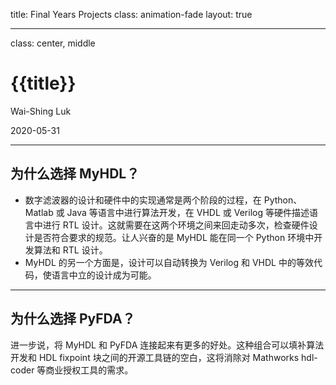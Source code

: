 title: Final Years Projects
class: animation-fade
layout: true

---

class: center, middle

# {{title}}

Wai-Shing Luk

2020-05-31

---

## 为什么选择 MyHDL？

- 数字滤波器的设计和硬件中的实现通常是两个阶段的过程，在 Python、Matlab 或 Java 等语言中进行算法开发，在 VHDL 或 Verilog 等硬件描述语言中进行 RTL 设计。这就需要在这两个环境之间来回走动多次，检查硬件设计是否符合要求的规范。让人兴奋的是 MyHDL 能在同一个 Python 环境中开发算法和 RTL 设计。
- MyHDL 的另一个方面是，设计可以自动转换为 Verilog 和 VHDL 中的等效代码，使语言中立的设计成为可能。

---

## 为什么选择 PyFDA？

进一步说，将 MyHDL 和 PyFDA 连接起来有更多的好处。这种组合可以填补算法开发和 HDL fixpoint 块之间的开源工具链的空白，这将消除对 Mathworks hdl-coder 等商业授权工具的需求。
